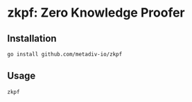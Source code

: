 # zkpf: Zero Knowledge Proofer

## Installation

```bash
go install github.com/metadiv-io/zkpf
```

## Usage

```bash
zkpf
```